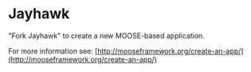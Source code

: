 Jayhawk
=====

"Fork Jayhawk" to create a new MOOSE-based application.

For more information see: [http://mooseframework.org/create-an-app/](http://mooseframework.org/create-an-app/)
